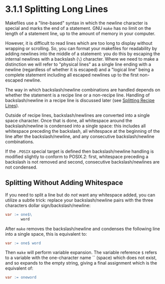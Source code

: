 # 3.1.1 Splitting Long Lines

Makefiles use a "line-based" syntax in which the newline character is special and marks the end of a statement.
GNU `make` has no limit on the length of a statement line, up to the amount of memory in your computer.

However, it is difficult to read lines which are too long to display without wrapping or scrolling.
So, you can format your makefiles for readability by adding newlines into the middle of a statement: you do this by escaping the internal newlines with a backslash (`\`) character.
Where we need to make a distinction we will refer to "physical lines" as a single line ending with a newline (regardless of whether it is escaped) and a "logical line" being a complete statement including all escaped newlines up to the first non-escaped newline.

The way in which backslash/newline combinations are handled depends on whether the statement is a recipe line or a non-recipe line.
Handling of backslash/newline in a recipe line is discussed later (see [Splitting Recipe Lines](./splitting-recipe-lines)).

Outside of recipe lines, backslash/newlines are converted into a single space character.
Once that is done, all whitespace around the backslash/newline is condensed into a single space: this includes all whitespace preceding the backslash, all whitespace at the beginning of the line after the backslash/newline, and any consecutive backslash/newline combinations.

If the `.POSIX` special target is defined then backslash/newline handling is modified slightly to conform to POSIX.2: first, whitespace preceding a backslash is not removed and second, consecutive backslash/newlines are not condensed.

## Splitting Without Adding Whitespace

If you need to split a line but do _not_ want any whitespace added, you can utilize a subtle trick: replace your backslash/newline pairs with the three characters dollar sign/backslash/newline:

```makefile
var := one$\
       word
```

After `make` removes the backslash/newline and condenses the following line into a single space, this is equivalent to:

```makefile
var := one$ word
```

Then `make` will perform variable expansion.
The variable reference `$` refers to a variable with the one-character name `` (space) which does not exist, and so expands to the empty string, giving a final assignment which is the equivalent of:

```makefile
var := oneword
```
